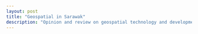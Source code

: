 ```yaml
---
layout: post
title: "Geospatial in Sarawak"
description: "Opinion and review on geospatial technology and development in Sarawak, Malaysia"
---
```

